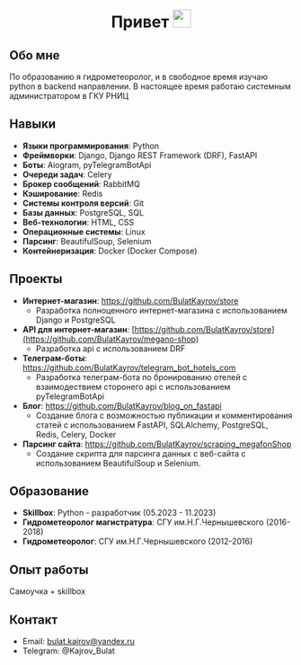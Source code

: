 <h1 align="center">Привет
<img src="https://github.com/blackcater/blackcater/raw/main/images/Hi.gif" height="32"/></h1>

## Обо мне
По образованию я гидрометеоролог, и в свободное время изучаю python в backend направлении. В настоящее время работаю системным администратором в ГКУ РНИЦ

## Навыки
- **Языки программирования**: Python
- **Фреймворки**: Django, Django REST Framework (DRF), FastAPI
- **Боты**: Aiogram, pyTelegramBotApi
- **Очереди задач**: Celery
- **Брокер сообщений**: RabbitMQ
- **Кэширование**: Redis
- **Системы контроля версий**: Git
- **Базы данных**: PostgreSQL, SQL
- **Веб-технологии**: HTML, CSS
- **Операционные системы**: Linux
- **Парсинг**: BeautifulSoup, Selenium
- **Контейнеризация**: Docker (Docker Compose)

## Проекты
- **Интернет-магазин**: https://github.com/BulatKayrov/store
  - Разработка полноценного интернет-магазина с использованием Django и PostgreSQL
- **API для интернет-магазин**: [https://github.com/BulatKayrov/store](https://github.com/BulatKayrov/megano-shop)
  - Разработка api с использованием DRF
- **Телеграм-боты**: https://github.com/BulatKayrov/telegram_bot_hotels_com
  - Разработка телеграм-бота по бронированию отелей с взаимодествием сторонего api с использованием pyTelegramBotApi
- **Блог**: https://github.com/BulatKayrov/blog_on_fastapi
  - Создание блога с возможностью публикации и комментирования статей с использованием FastAPI, SQLAlchemy, PostgreSQL, Redis, Celery, Docker
- **Парсинг сайта**: https://github.com/BulatKayrov/scraping_megafonShop
  - Создание скрипта для парсинга данных с веб-сайта с использованием BeautifulSoup и Selenium.

## Образование
- **Skillbox**: Python - разработчик (05.2023 - 11.2023)
- **Гидрометеоролог магистратура**: СГУ им.Н.Г.Чернышевского (2016-2018)
- **Гидрометеоролог**: СГУ им.Н.Г.Чернышевского (2012-2016)

## Опыт работы
Самоучка + skillbox

## Контакт
- Email: bulat.kajrov@yandex.ru
- Telegram: @Kajrov_Bulat
